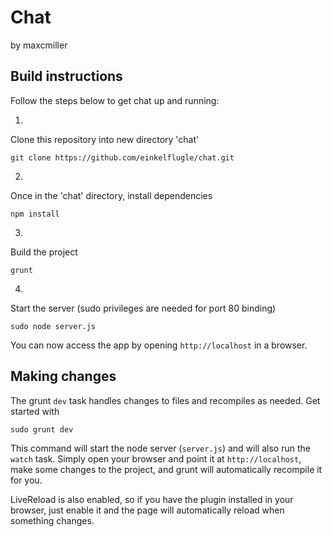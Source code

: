 # Chat
by maxcmiller

## Build instructions
Follow the steps below to get chat up and running:

1.
Clone this repository into new directory 'chat'
```
git clone https://github.com/einkelflugle/chat.git
```
2.
Once in the 'chat' directory, install dependencies
```
npm install
```
3.
Build the project
```
grunt
```
4.
Start the server (sudo privileges are needed for port 80 binding)
```
sudo node server.js
```

You can now access the app by opening ```http://localhost``` in a browser.

## Making changes
The grunt ```dev``` task handles changes to files and recompiles as needed. Get started with
```
sudo grunt dev
```
This command will start the node server (```server.js```) and will also run the ```watch``` task. Simply open your browser and point it at ```http://localhost```, make some changes to the project, and grunt will automatically recompile it for you.

LiveReload is also enabled, so if you have the plugin installed in your browser, just enable it and the page will automatically reload when something changes.